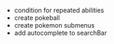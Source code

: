 - condition for repeated abilities
- create pokeball
- create pokemon submenus
- add autocomplete to searchBar
